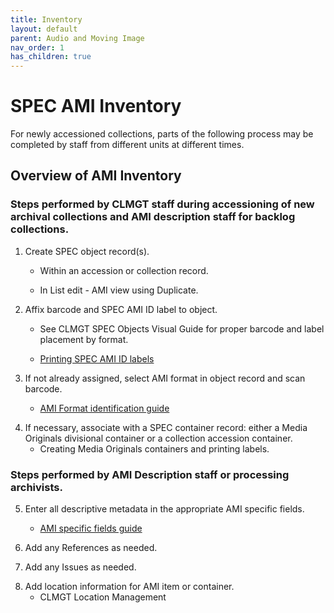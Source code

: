```yaml
---
title: Inventory
layout: default
parent: Audio and Moving Image
nav_order: 1
has_children: true
---
```

# SPEC AMI Inventory
For newly accessioned collections, parts of the following process may be completed by staff from different units at different times.
## Overview of AMI Inventory
### Steps performed by CLMGT staff during accessioning of new archival collections and AMI description staff for backlog collections.

1. Create SPEC object record(s).

    - Within an accession or collection record.
   
    - In List edit - AMI view using Duplicate.
<!-- Link to SPEC object record documentation -->

2. Affix barcode and SPEC AMI ID label to object.

    - See CLMGT SPEC Objects Visual Guide for proper barcode and label placement by format.

    - [Printing SPEC AMI ID labels](printing-SPEC-ami-id-labels.md)
<!-- Link first bullet to CLMGT documentation-->
3. If not already assigned, select AMI format in object record and scan barcode.

    - [AMI Format identification guide](ami-format-guide-main.md)
<!-- Link to AMI documentation -->
4. If necessary, associate with a SPEC container record: either a Media Originals divisional container or a collection accession container.
    - Creating Media Originals containers and printing labels.
<!-- Link to either SPEC documentation or AMI documentation -->
### Steps performed by AMI Description staff or processing archivists.

5. Enter all descriptive metadata in the appropriate AMI specific fields.

    - [AMI specific fields guide ](ami-SPEC-fields-guide.md)

6. Add any References as needed.
<!-- Link to AMI or SPEC documentation -->
7. Add any Issues as needed.
<!-- Link to AMI or SPEC documentation -->
8. Add location information for AMI item or container.
    - CLMGT Location Management
<!-- Link to CLMGT Location Management documentation -->